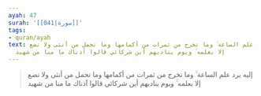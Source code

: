 ```yaml
---
ayah: 47
surah: '[[041|سورة]]'
tags:
- quran/ayah
text: إليه يرد علم الساعة ۚ وما تخرج من ثمرات من أكمامها وما تحمل من أنثى ولا تضع
  إلا بعلمه ۚ ويوم يناديهم أين شركائي قالوا آذناك ما منا من شهيد
---
```

> إليه يرد علم الساعة ۚ وما تخرج من ثمرات من أكمامها وما تحمل من أنثى ولا تضع إلا بعلمه ۚ ويوم يناديهم أين شركائي قالوا آذناك ما منا من شهيد
